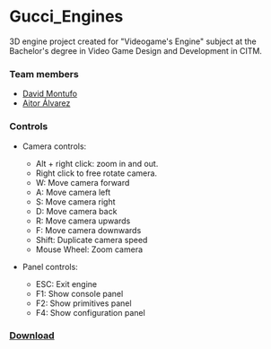 # Gucci_Engines
3D engine project created for "Videogame's Engine" subject at the Bachelor's degree in Video Game Design and Development in CITM.


### Team members
- [David Montufo](https://github.com/Montuuh)
- [Aitor Álvarez](https://github.com/AitorAlvarez17)

### Controls
- Camera controls:
  - Alt + right click: zoom in and out.
  - Right click to free rotate camera.
  - W: Move camera forward
  - A: Move camera left
  - S: Move camera right
  - D: Move camera back
  - R: Move camera upwards
  - F: Move camera downwards
  - Shift: Duplicate camera speed
  - Mouse Wheel: Zoom camera

- Panel controls:
  - ESC: Exit engine
  - F1: Show console panel
  - F2: Show primitives panel
  - F4: Show configuration panel

### [Download](https://github.com/Montuuh/Gucci_Engines/releases)
